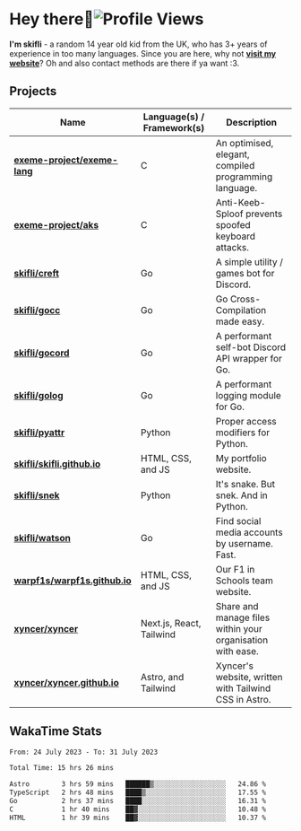 # Hey there:wave:![Profile Views](https://komarev.com/ghpvc/?username=skifli)

**I'm skifli** - a random 14 year old kid from the UK, who has 3+ years of experience in too many languages. Since you are here, why not [**visit my website**](https://skifli.github.io)? Oh and also contact methods are there if ya want :3.

## Projects

| Name                                                                          | Language(s) / Framework(s)       | Description                                                |
| ----------------------------------------------------------------------------- | -------------------------------- | ---------------------------------------------------------- |
| [**exeme-project/exeme-lang**](https://github.com/exeme-project/exeme-lang)   | C                                | An optimised, elegant, compiled programming language.      |
| [**exeme-project/aks**](https://github.com/exeme-project/aks)                 | C                                | Anti-Keeb-Sploof prevents spoofed keyboard attacks.        |
| [**skifli/creft**](https://github.com/skifli/creft)                           | Go                               | A simple utility / games bot for Discord.                  |
| [**skifli/gocc**](https://github.com/skifli/gocc)                             | Go                               | Go Cross-Compilation made easy.                            |
| [**skifli/gocord**](https://github.com/skifli/gocord)                         | Go                               | A performant self-bot Discord API wrapper for Go.          |
| [**skifli/golog**](https://github.com/skifli/golog)                           | Go                               | A performant logging module for Go.                        |
| [**skifli/pyattr**](https://github.com/skifli/pyattr)                         | Python                           | Proper access modifiers for Python.                        |
| [**skifli/skifli.github.io**](https://github.com/skifli/skifli.github.io)     | HTML, CSS, and JS                | My portfolio website.                                      |
| [**skifli/snek**](https://github.com/skifli/snek)                             | Python                           | It's snake. But snek. And in Python.                       |
| [**skifli/watson**](https://github.com/skifli/watson)                         | Go                               | Find social media accounts by username. Fast.              |
| [**warpf1s/warpf1s.github.io**](https://github.com/warpf1s/warpf1s.github.io) | HTML, CSS, and JS                | Our F1 in Schools team website.                            |
| [**xyncer/xyncer**](https://github.com/xyncer/xyncer)                         | Next.js, React, Tailwind         | Share and manage files within your organisation with ease. |
| [**xyncer/xyncer.github.io**](https://github.com/xyncer/xyncer.github.io)     | Astro, and Tailwind              | Xyncer's website, written with Tailwind CSS in Astro.      |

## WakaTime Stats

<!--START_SECTION:waka-->

```txt
From: 24 July 2023 - To: 31 July 2023

Total Time: 15 hrs 26 mins

Astro        3 hrs 59 mins   ██████▒░░░░░░░░░░░░░░░░░░   24.86 %
TypeScript   2 hrs 48 mins   ████▒░░░░░░░░░░░░░░░░░░░░   17.55 %
Go           2 hrs 37 mins   ████░░░░░░░░░░░░░░░░░░░░░   16.31 %
C            1 hr 40 mins    ██▓░░░░░░░░░░░░░░░░░░░░░░   10.48 %
HTML         1 hr 39 mins    ██▓░░░░░░░░░░░░░░░░░░░░░░   10.37 %
```
